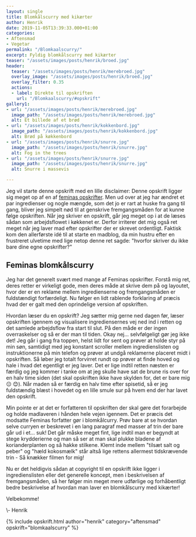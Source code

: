 ```yaml
---
layout: single
title: Blomkålscurry med kikærter
author: Henrik
date: 2019-11-05T13:39:33.000+01:00
categories:
- Aftensmad
- Vegetar
permalink: "/Blomkaalscurry/"
excerpt: Fyldig blomkålscurry med kikærter
teaser: "/assets/images/posts/henrik/broed.jpg"
header:
  teaser: "/assets/images/posts/henrik/merebroed.jpg"
  overlay_image: "/assets/images/posts/henrik/broed.jpg"
  overlay_filter: 0.35
  actions:
  - label: Direkte til opskriften
    url: "/Blomkaalscurry/#opskrift"
gallery1:
- url: "/assets/images/posts/henrik/merebroed.jpg"
  image_path: "/assets/images/posts/henrik/merebroed.jpg"
  alt: Et billede af et brød
- url: "/assets/images/posts/henrik/kokkenbord.jpg"
  image_path: "/assets/images/posts/henrik/kokkenbord.jpg"
  alt: Brød på køkkenbord
- url: "/assets/images/posts/henrik/snurre.jpg"
  image_path: "/assets/images/posts/henrik/snurre.jpg"
  alt: Fog in the trees
- url: "/assets/images/posts/henrik/snurre.jpg"
  image_path: "/assets/images/posts/henrik/snurre.jpg"
  alt: Snurre i massevis

---
```

Jeg vil starte denne opskrift med en lille disclaimer: Denne opskrift ligger sig meget op af en af [feminas opskrifter](https://www.femina.dk/mad/hovedretter/blomkaalskarry-med-sproede-kikaerter). Men ud over at jeg har ændret et par ingredienser og nogle mængde, som det jo er rart at huske fra gang til gang, bliver jeg simpelt nød til at genskrive fremgangsmåden for at kunne følge opskriften. Når jeg skriver en opskrift, går jeg meget op i at de læses sådan som arbejdsflowet i køkkenet er.  Derfor irriterer det mig også ret meget når jeg laver mad efter opskrifter der er skrevet ordentligt. Faktisk kom den allerførste idé til at starte en madblog, da min hustru efter en frustreret ulvetime med lige netop denne ret sagde: "hvorfor skriver du ikke bare dine egne opskrifter?"

## Feminas blomkålscurry

Jeg har det generelt svært med mange af Feminas opskrifter. Forstå mig ret, deres retter er virkeligt gode, men deres måde at skrive dem på og layoutet, hvor der er en reklame mellem ingredienserne og fremgangsmåden er fuldstændigt forfærdeligt. Nu følger en lidt rablende forklaring af præcis hvad der er galt med den oprindelige version af opskriften.

Hvordan læser du en opskrift? Jeg sætter mig gerne ned dagen før, læser opskriften igennem og visualisere  ingrediensernes vej ned ind i retten og det samlede arbejdsflow fra start til slut. På den måde er der ingen overraskelser og så er der man til tiden. Okay nej... selvfølgeligt gør jeg ikke det! Jeg går i gang fra toppen, helst lidt for sent og prøver at holde styr på min søn, samtidigt med jeg konstant scroller mellem ingredienslisten og instruktionerne på min telefon og prøver at undgå reklamerne placeret midt i opskriften. Så løber jeg totalt forvirret rundt op prøver at finde hoved og hale i hvad det egentligt er jeg laver. Det er lige indtil retten næsten er færdig og jeg kommer i tanke om at jeg skulle have sat de brune ris over for en halv time siden (det skal opskriften ikke have skylden for, det er bare mig :neutral_face: :blush:). Når maden så er færdig en halv time efter spisetid, så er jeg fuldstændig blæst i hovedet og en lille smule sur på hvem end der har lavet den opskrift.

Min pointe er at det er forfatteren til opskriften der skal gøre det forarbejde og holde madlaveren i hånden hele vejen igennem. Det er præcis det modsatte Feminas forfatter gør i blomkålcurry. Prøv bare at se hvordan selve curryen er beskrevet i en lang paragraf med masser af trin der bare går ud i et... suk! Det går måske meget fint, lige indtil man er begyndt at stege krydderierne og man så ser at man skal plukke bladene af korianderplanten og så hakke stilkene. Klemt inde mellem "tilsæt salt og peber" og "hæld kokosmælk" står altså lige rettens allermest tidskrævende trin - Så knækker filmen for mig!

Nu er det heldigvis sådan at copyright til en opskrift ikke ligger i ingredienslisten eller det generelle koncept, men i beskrivelsen af fremgangsmåden, så her følger min meget mere udførlige og  forhåbentligt bedre beskrivelse af hvordan man laver en blomkålscurry med kikærter!

Velbekomme!

\\- Henrik

{% include opskrift.html author="henrik" category="aftensmad" opskrift="blomkaalscurry" %}